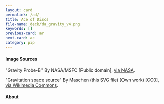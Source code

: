 ```yaml
---
layout: card
permalink: /ad/
title: Ace of Discs
file-name: deck/da_gravity_v4.png
keywords: []
previous-card: ar
next-card: ac
category: pip
---
```


#### Image Sources
"Gravity Probe-B" By NASA/MSFC [Public domain], [via NASA](https://images.nasa.gov/details-0203035.html).

"Gravitation space source" By Maschen (this SVG file) (Own work) [CC0], [via Wikimedia Commons](https://commons.wikimedia.org/wiki/File:Gravitation_space_source.svg).

#### About
